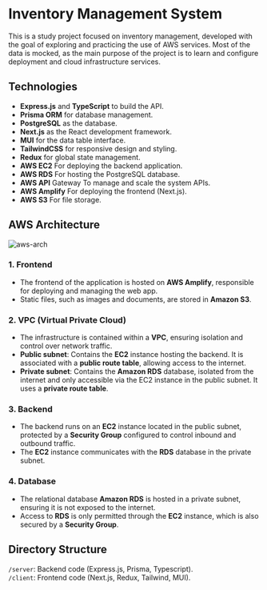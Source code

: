 # Inventory Management System

This is a study project focused on inventory management, developed with the goal of exploring and practicing the use of AWS services. Most of the data is mocked, as the main purpose of the project is to learn and configure deployment and cloud infrastructure services.

## Technologies

- **Express.js** and **TypeScript** to build the API.
- **Prisma ORM** for database management.
- **PostgreSQL** as the database.
- **Next.js** as the React development framework.
- **MUI** for the data table interface.
- **TailwindCSS** for responsive design and styling.
- **Redux** for global state management.
- **AWS EC2** For deploying the backend application.
- **AWS RDS** For hosting the PostgreSQL database.
- **AWS API** Gateway To manage and scale the system APIs.
- **AWS Amplify** For deploying the frontend (Next.js).
- **AWS S3** For file storage.

## AWS Architecture

![aws-arch](https://github.com/user-attachments/assets/29b68d3e-1357-4187-829d-9d98627c57e8)

### 1. Frontend
- The frontend of the application is hosted on **AWS Amplify**, responsible for deploying and managing the web app.
- Static files, such as images and documents, are stored in **Amazon S3**.

### 2. VPC (Virtual Private Cloud)
- The infrastructure is contained within a **VPC**, ensuring isolation and control over network traffic.
- **Public subnet**: Contains the **EC2** instance hosting the backend. It is associated with a **public route table**, allowing access to the internet.
- **Private subnet**: Contains the **Amazon RDS** database, isolated from the internet and only accessible via the EC2 instance in the public subnet. It uses a **private route table**.

### 3. Backend
- The backend runs on an **EC2** instance located in the public subnet, protected by a **Security Group** configured to control inbound and outbound traffic.
- The **EC2** instance communicates with the **RDS** database in the private subnet.

### 4. Database
- The relational database **Amazon RDS** is hosted in a private subnet, ensuring it is not exposed to the internet.
- Access to **RDS** is only permitted through the **EC2** instance, which is also secured by a **Security Group**.

## Directory Structure
``/server``: Backend code (Express.js, Prisma, Typescript). <br/>
``/client``: Frontend code (Next.js, Redux, Tailwind, MUI).
